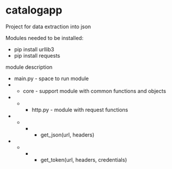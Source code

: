 # catalogapp
Project for data extraction  into json

Modules needed to be installed:
- pip install urllib3
- pip install requests

module description
- main.py - space to run module
- - core - support module with common functions and objects
- - - http.py - module with request functions
- - - - get_json(url, headers)
- - - - get_token(url, headers, credentials)
